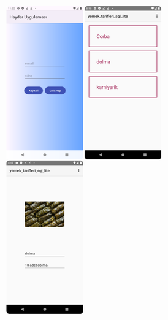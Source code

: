 <p float="left">
  <img src="https://github.com/yusufKemalPinarci/fotograf-paylasma-firebase/blob/master/Screenshot_20240417_113101.png" width="200" height="400" />
  <img src="https://github.com/yusufKemalPinarci/yemek_tarifleri_sql_lite/blob/main/Screenshot_20240415_081834.png" width="200" height="400" />
  <img src="https://github.com/yusufKemalPinarci/yemek_tarifleri_sql_lite/blob/main/Screenshot_20240415_081905.png" width="200" height="400" />
</p>
